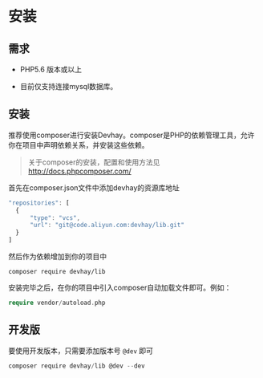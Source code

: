 # 安装
需求
--------------------------------

* PHP5.6 版本或以上

* 目前仅支持连接mysql数据库。


## 安装

推荐使用composer进行安装Devhay。composer是PHP的依赖管理工具，允许你在项目中声明依赖关系，并安装这些依赖。

> 关于composer的安装，配置和使用方法见 http://docs.phpcomposer.com/

首先在composer.json文件中添加devhay的资源库地址

```javascript
"repositories": [
  {
      "type": "vcs",
      "url": "git@code.aliyun.com:devhay/lib.git"
  }
]
```

然后作为依赖增加到你的项目中

```shell
composer require devhay/lib
```

安装完毕之后，在你的项目中引入composer自动加载文件即可。例如：

```php
require vendor/autoload.php
```



## 开发版

要使用开发版本，只需要添加版本号 `@dev` 即可

```powershell
composer require devhay/lib @dev --dev
```

